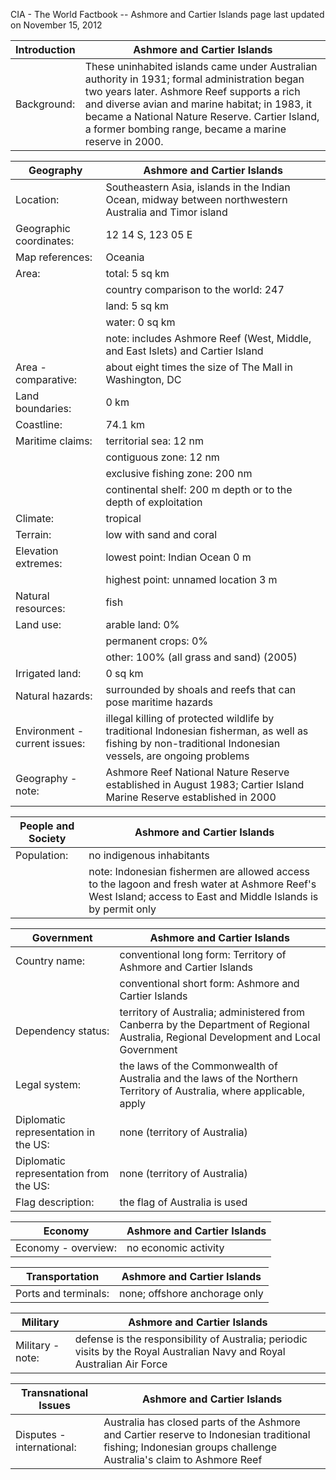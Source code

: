 CIA - The World Factbook -- Ashmore and Cartier Islands
page last updated on November 15, 2012


| Introduction | Ashmore and Cartier Islands |
| --- | --- |
| Background: | These uninhabited islands came under Australian authority in 1931; formal administration began two years later. Ashmore Reef supports a rich and diverse avian and marine habitat; in 1983, it became a National Nature Reserve. Cartier Island, a former bombing range, became a marine reserve in 2000. |


| Geography | Ashmore and Cartier Islands |
| --- | --- |
| Location: | Southeastern Asia, islands in the Indian Ocean, midway between northwestern Australia and Timor island |
| Geographic coordinates: | 12 14 S, 123 05 E |
| Map references: | Oceania |
| Area: | total: 5 sq km |
| | country comparison to the world: 247 |
| | land: 5 sq km |
| | water: 0 sq km |
| | note: includes Ashmore Reef (West, Middle, and East Islets) and Cartier Island |
| Area - comparative: | about eight times the size of The Mall in Washington, DC |
| Land boundaries: | 0 km |
| Coastline: | 74.1 km |
| Maritime claims: | territorial sea: 12 nm |
| | contiguous zone: 12 nm |
| | exclusive fishing zone: 200 nm |
| | continental shelf: 200 m depth or to the depth of exploitation |
| Climate: | tropical |
| Terrain: | low with sand and coral |
| Elevation extremes: | lowest point: Indian Ocean 0 m |
| | highest point: unnamed location 3 m |
| Natural resources: | fish |
| Land use: | arable land: 0% |
| | permanent crops: 0% |
| | other: 100% (all grass and sand) (2005) |
| Irrigated land: | 0 sq km |
| Natural hazards: | surrounded by shoals and reefs that can pose maritime hazards |
| Environment - current issues: | illegal killing of protected wildlife by traditional Indonesian fisherman, as well as fishing by non-traditional Indonesian vessels, are ongoing problems |
| Geography - note: | Ashmore Reef National Nature Reserve established in August 1983; Cartier Island Marine Reserve established in 2000 |


| People and Society | Ashmore and Cartier Islands |
| --- | --- |
| Population: | no indigenous inhabitants |
| | note: Indonesian fishermen are allowed access to the lagoon and fresh water at Ashmore Reef's West Island; access to East and Middle Islands is by permit only |


| Government | Ashmore and Cartier Islands |
| --- | --- |
| Country name: | conventional long form: Territory of Ashmore and Cartier Islands |
| | conventional short form: Ashmore and Cartier Islands |
| Dependency status: | territory of Australia; administered from Canberra by the Department of Regional Australia, Regional Development and Local Government |
| Legal system: | the laws of the Commonwealth of Australia and the laws of the Northern Territory of Australia, where applicable, apply |
| Diplomatic representation in the US: | none (territory of Australia) |
| Diplomatic representation from the US: | none (territory of Australia) |
| Flag description: | the flag of Australia is used |


| Economy | Ashmore and Cartier Islands |
| --- | --- |
| Economy - overview: | no economic activity |


| Transportation | Ashmore and Cartier Islands |
| --- | --- |
| Ports and terminals: | none; offshore anchorage only |


| Military | Ashmore and Cartier Islands |
| --- | --- |
| Military - note: | defense is the responsibility of Australia; periodic visits by the Royal Australian Navy and Royal Australian Air Force |


| Transnational Issues | Ashmore and Cartier Islands |
| --- | --- |
| Disputes - international: | Australia has closed parts of the Ashmore and Cartier reserve to Indonesian traditional fishing; Indonesian groups challenge Australia's claim to Ashmore Reef |
